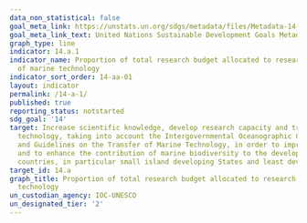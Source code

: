 ```yaml
---
data_non_statistical: false
goal_meta_link: https://unstats.un.org/sdgs/metadata/files/Metadata-14-0a-01.pdf
goal_meta_link_text: United Nations Sustainable Development Goals Metadata (pdf 288kB)
graph_type: line
indicator: 14.a.1
indicator_name: Proportion of total research budget allocated to research in the field
  of marine technology
indicator_sort_order: 14-aa-01
layout: indicator
permalink: /14-a-1/
published: true
reporting_status: notstarted
sdg_goal: '14'
target: Increase scientific knowledge, develop research capacity and transfer marine
  technology, taking into account the Intergovernmental Oceanographic Commission Criteria
  and Guidelines on the Transfer of Marine Technology, in order to improve ocean health
  and to enhance the contribution of marine biodiversity to the development of developing
  countries, in particular small island developing States and least developed countries
target_id: 14.a
graph_title: Proportion of total research budget allocated to research in the field of marine
  technology
un_custodian_agency: IOC-UNESCO
un_designated_tier: '2'
---
```

